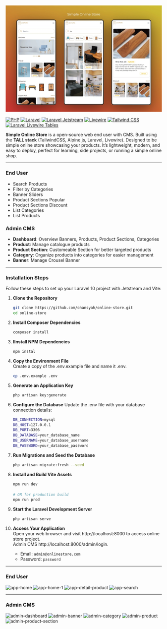 ![Storefront Screenshot](storage\app\public\default\screenshots\app-collection.webp)

[![PHP](https://img.shields.io/badge/PHP-%5E8.2-blue)](https://www.php.net/) [![Laravel](https://img.shields.io/badge/Laravel-%5E11.0-blue)](https://laravel.com/) [![Laravel Jetstream](https://img.shields.io/badge/Laravel_Jetstream-%5E5.1-blue)](https://jetstream.laravel.com/) [![Livewire](https://img.shields.io/badge/Livewire-%5E3.0-blue)](https://laravel-livewire.com/) [![Tailwind CSS](https://img.shields.io/badge/Tailwind_CSS-%5E3.0-blue)](https://tailwindcss.com/) [![Laravel Livewire Tables](https://img.shields.io/badge/Laravel_Livewire_Tables-%5E3.2-blue)](https://github.com/rappasoft/laravel-livewire-tables)


**Simple Online Store** is a open-source web end user with CMS. Built using the **TALL stack** (TailwindCSS, Alpine.js, Laravel, Livewire). Designed to be simple online store showcasing your products. It’s lightweight, modern, and easy to deploy, perfect for learning, side projects, or running a simple online shop.

---

### End User
- Search Products
- Filter by Categories
- Banner Sliders
- Product Sections Popular
- Product Sections Discount
- List Categories
- List Products

### Admin CMS
- **Dashboard**: Overview Banners, Products, Product Sections, Categories
- **Product**: Manage catalogue products
- **Product Section**: Customeable Section for better targeted products
- **Category**: Organize products into categories for easier management
- **Banner**: Manage Crousel Banner

---

### Installation Steps
Follow these steps to set up your Laravel 10 project with Jetstream and Vite:

1. **Clone the Repository**
   ```bash
   git clone https://github.com/ohansyah/online-store.git
   cd online-store
2. **Install Composer Dependencies**
   ```bash
   composer install
3. **IInstall NPM Dependencies**
   ```bash
   npm instal
4. **Copy the Environment File**  
    Create a copy of the .env.example file and name it .env.
   ```bash
   cp .env.example .env
5. **Generate an Application Key**
   ```bash
   php artisan key:generate
6. **Configure the Database**
   Update the .env file with your database connection details:
   ```bash
   DB_CONNECTION=mysql
   DB_HOST=127.0.0.1
   DB_PORT=3306
   DB_DATABASE=your_database_name
   DB_USERNAME=your_database_username
   DB_PASSWORD=your_database_password
7. **Run Migrations and Seed the Database**
   ```bash
   php artisan migrate:fresh --seed
8. **Install and Build Vite Assets**
   ```bash
   npm run dev

   # OR for production build
   npm run prod
9.  **Start the Laravel Development Server**
    ```bash
    php artisan serve
10. **Access Your Application**  
    Open your web browser and visit http://localhost:8000 to access online store project.  
    Admin CMS http://localhost:8000/admin/login.  

    - Email: `admin@onlinestore.com`  
    - Password: `password`



---

### End User
![app-home](storage\app\public\default\screenshots\app-home.webp)
![app-home-1](storage\app\public\default\screenshots\app-home-1.webp)
![app-detail-product](storage\app\public\default\screenshots\app-detail-product.webp)
![app-search](storage\app\public\default\screenshots\app-search.webp)

---

### Admin CMS
![admin-dashboard](storage\app\public\default\screenshots\admin-dashboard.webp)
![admin-banner](storage\app\public\default\screenshots\admin-banner.webp)
![admin-category](storage\app\public\default\screenshots\admin-category.webp)
![admin-product](storage\app\public\default\screenshots\admin-product.webp)
![admin-product-section](storage\app\public\default\screenshots\admin-product-section.webp)